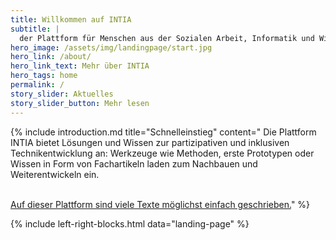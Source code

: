 ```yaml
---
title: Willkommen auf INTIA
subtitle: |
  der Plattform für Menschen aus der Sozialen Arbeit, Informatik und Wissenschaft! Hier werden gemeinsam mit Jugendlichen inklusive Technikideen für den Alltag (INTIA) entwickelt und eingesetzt.
hero_image: /assets/img/landingpage/start.jpg
hero_link: /about/
hero_link_text: Mehr über INTIA
hero_tags: home
permalink: /
story_slider: Aktuelles
story_slider_button: Mehr lesen
---
```


{% include introduction.md title="Schnelleinstieg" content="
Die Plattform INTIA bietet Lösungen und Wissen zur partizipativen und inklusiven Technikentwicklung an: Werkzeuge wie Methoden, erste Prototypen oder Wissen in Form von Fachartikeln laden zum Nachbauen und Weiterentwickeln ein.
<br></br>

[Auf dieser Plattform sind viele Texte möglichst einfach geschrieben.](/about#einander-verstehen)"
%}

{% include left-right-blocks.html data="landing-page" %}
